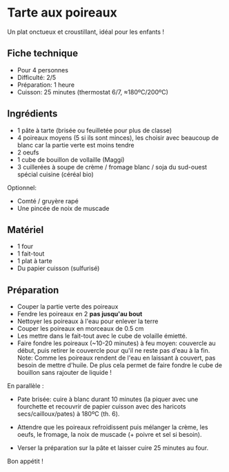# Tarte aux poireaux

Un plat onctueux et croustillant, idéal pour les enfants !

## Fiche technique

- Pour 4 personnes
- Difficulté: 2/5
- Préparation: 1 heure
- Cuisson: 25 minutes (thermostat 6/7, ≈180ºC/200ºC)

## Ingrédients

- 1 pâte à tarte (brisée ou feuilletée pour plus de classe)
- 4 poireaux moyens (5 si ils sont minces), les choisir avec beaucoup de blanc car la partie verte est moins tendre
- 2 oeufs
- 1 cube de bouillon de vollaille (Maggi)
- 3 cuillerées à soupe de crème / fromage blanc / soja du sud-ouest spécial cuisine (céréal bio)

Optionnel:

- Comté / gruyère rapé
- Une pincée de noix de muscade

## Matériel

- 1 four
- 1 fait-tout
- 1 plat à tarte
- Du papier cuisson (sulfurisé)

## Préparation

- Couper la partie verte des poireaux
- Fendre les poireaux en 2 **pas jusqu'au bout**
- Nettoyer les poireaux à l'eau pour enlever la terre
- Couper les poireaux en morceaux de 0.5 cm
- Les mettre dans le fait-tout avec le cube de volaille émietté.
- Faire fondre les poireaux (~10-20 minutes) à feu moyen: couvercle au début, puis retirer le couvercle pour qu'il ne reste pas d'eau à la fin. Note: Comme les poireaux rendent de l'eau en laissant à couvert, pas besoin de mettre d'huile. De plus cela permet de faire fondre le cube de bouillon sans rajouter de liquide !

En parallèle :

- Pate brisée: cuire à blanc durant 10 minutes (la piquer avec une fourchette et recouvrir de papier cuisson avec des haricots secs/cailloux/pates) à 180ºC (th. 6).

- Attendre que les poireaux refroidissent puis mélanger la crème, les oeufs, le fromage, la noix de muscade (+ poivre et sel si besoin).
- Verser la préparation sur la pâte et laisser cuire 25 minutes au four.

Bon appétit !
